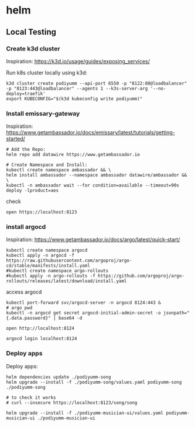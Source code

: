 # helm

## Local Testing

### Create k3d cluster
Inspiration: https://k3d.io/usage/guides/exposing_services/

Run k8s cluster locally using k3d:
```shell
k3d cluster create podiyumm --api-port 6550 -p "8122:80@loadbalancer" -p "8123:443@loadbalancer" --agents 1 --k3s-server-arg '--no-deploy=traefik'
export KUBECONFIG="$(k3d kubeconfig write podiyumm)"
```

### Install emissary-gateway

Inspiration: https://www.getambassador.io/docs/emissary/latest/tutorials/getting-started/

```shell
# Add the Repo:
helm repo add datawire https://www.getambassador.io
 
# Create Namespace and Install:
kubectl create namespace ambassador && \
helm install ambassador --namespace ambassador datawire/ambassador && \
kubectl -n ambassador wait --for condition=available --timeout=90s deploy -lproduct=aes
```

check
```shell
open https://localhost:8123
```

### install argocd
Inspiration: https://www.getambassador.io/docs/argo/latest/quick-start/

```shell
kubectl create namespace argocd
kubectl apply -n argocd -f https://raw.githubusercontent.com/argoproj/argo-cd/stable/manifests/install.yaml
#kubectl create namespace argo-rollouts
#kubectl apply -n argo-rollouts -f https://github.com/argoproj/argo-rollouts/releases/latest/download/install.yaml
```

access argocd
```shell
kubectl port-forward svc/argocd-server -n argocd 8124:443 &
# argo pwd
kubectl -n argocd get secret argocd-initial-admin-secret -o jsonpath="{.data.password}" | base64 -d

open http://localhost:8124

argocd login localhost:8124
```

### Deploy apps

Deploy apps:
```shell
helm dependencies update ./podiyumm-song
helm upgrade --install -f ./podiyumm-song/values.yaml podiyumm-song ./podiyumm-song

# to check it works
# curl --insecure https://localhost:8123/song/song

helm upgrade --install -f ./podiyumm-musician-ui/values.yaml podiyumm-musician-ui ./podiyumm-musician-ui
```
